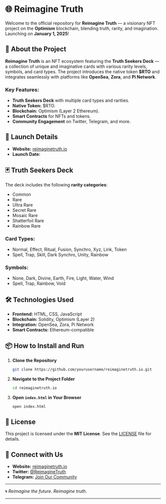 
# 🌐 **Reimagine Truth**  

Welcome to the official repository for **Reimagine Truth** — a visionary NFT project on the **Optimism** blockchain, blending truth, rarity, and imagination. Launching on **January 1, 2025**!

## 🔮 **About the Project**  

**Reimagine Truth** is an NFT ecosystem featuring the **Truth Seekers Deck** — a collection of unique and imaginative cards with various rarity levels, symbols, and card types. The project introduces the native token **$RTO** and integrates seamlessly with platforms like **OpenSea**, **Zora**, and **Pi Network**.

### Key Features:
- **Truth Seekers Deck** with multiple card types and rarities.
- **Native Token:** $RTO.
- **Blockchain:** Optimism (Layer 2 Ethereum).
- **Smart Contracts** for NFTs and tokens.
- **Community Engagement** on Twitter, Telegram, and more.

## 🚀 **Launch Details**  

- **Website:** [reimaginetruth.io](https://reimaginetruth.io)  
- **Launch Date:** 

## 🃏 **Truth Seekers Deck**  

The deck includes the following **rarity categories**:
- Common  
- Rare  
- Ultra Rare  
- Secret Rare  
- Mosaic Rare  
- Shatterfoil Rare  
- Rainbow Rare  

### **Card Types:**  
- Normal, Effect, Ritual, Fusion, Synchro, Xyz, Link, Token  
- Spell, Trap, Skill, Dark Synchro, Unity, Rainbow  

### **Symbols:**  
- None, Dark, Divine, Earth, Fire, Light, Water, Wind  
- Spell, Trap, Rainbow, Void  

## 🛠️ **Technologies Used**  

- **Frontend:** HTML, CSS, JavaScript  
- **Blockchain:** Solidity, Optimism (Layer 2)  
- **Integration:** OpenSea, Zora, Pi Network  
- **Smart Contracts:** Ethereum-compatible  

## 📦 **How to Install and Run**  

1. **Clone the Repository**  
   ```bash
   git clone https://github.com/yourusername/reimaginetruth.io.git
   ```

2. **Navigate to the Project Folder**  
   ```bash
   cd reimaginetruth.io
   ```

3. **Open `index.html` in Your Browser**  
   ```bash
   open index.html
   ```

## 📜 **License**  

This project is licensed under the **MIT License**. See the [LICENSE](LICENSE) file for details.

## 🤝 **Connect with Us**  

- **Website:** [reimaginetruth.io](https://reimaginetruth.io)  
- **Twitter:** [@ReimagineTruth](https://x.com/reimagine_truth) 
- **Telegram:** [Join Our Community](https://linktr.ee/reimagine_truth) 

---

🌀 *Reimagine the future. Reimagine truth.*

---
